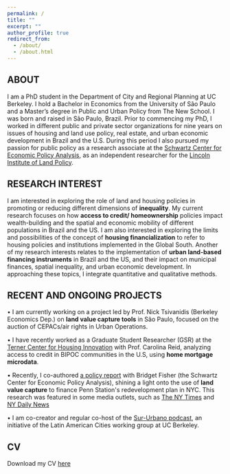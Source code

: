 ```yaml
---
permalink: /
title: ""
excerpt: ""
author_profile: true
redirect_from: 
  - /about/
  - /about.html
---
```

## ABOUT
I am a PhD student in the Department of City and Regional Planning at UC Berkeley. I hold a Bachelor in Economics from the University of São Paulo and a Master’s degree in Public and Urban Policy from The New School. I was born and raised in São Paulo, Brazil. Prior to commencing my PhD, I worked in different public and private sector organizations for nine years on issues of housing and land use policy, real estate, and urban economic development in Brazil and the U.S. During this period I also pursued my passion for public policy as a research associate at the [Schwartz Center for Economic Policy Analysis](https://www.economicpolicyresearch.org/),  as an independent researcher for the [Lincoln Institute of Land Policy](https://www.lincolninst.edu/).  



## RESEARCH INTEREST
I am interested in exploring the role of land and housing policies in promoting or reducing different dimensions of **inequality**. My current research focuses on how **access to credit/ homeownership** policies impact wealth-building and the spatial and economic mobility of different populations in Brazil and the US. I am also interested in exploring the limits and possibilities of the concept of **housing financialization** to refer to housing policies and institutions implemented in the Global South. Another of my research interests relates to the implementation of **urban land-based financing instruments** in Brazil and the US, and their impact on municipal finances, spatial inequality, and urban economic development. In approaching these topics, I integrate quantitative and qualitative methods. 


## RECENT AND ONGOING PROJECTS
 • I am currently working on a project led by Prof.  Nick Tsivanidis (Berkeley Economics Dep.) on **land value capture tools** in São Paulo, focused on the auction of CEPACs/air rights in Urban Operations. 

 • I have recently worked as a Graduate Student Researcher (GSR) at the [Terner Center for Housing Innovation](https://ternercenter.berkeley.edu/) with Prof. Carolina Reid, analyzing access to credit in BIPOC communities in the U.S, using **home mortgage microdata**.

 • Recently, I co-authored [a policy report](https://reinventalbany.org/wp-content/uploads/2022/07/Reinvent-Albany_SCEPA-Penn-Station-Redevelopment-Report-2022-July-12.pdf) with Bridget Fisher (the Schwartz Center for Economic Policy Analysis), shining a light onto the use of **land value capture** to finance Penn Station's redevelopment plan in NYC. This research was featured in some media outlets, such as [The NY Times](https://www.nytimes.com/2022/07/13/nyregion/penn-station-renovation-funding.html) and [NY Daily News](https://www.nydailynews.com/opinion/ny-edit-penn-station-finances-20220718-f5jkok5ar5fkfdf66a4jxaiaiy-story.html)

 • I am co-creator and regular co-host of the [Sur-Urbano podcast](https://open.spotify.com/episode/1hD093fkWBYB0S6f2h3epH), an initiative of the Latin American Cities working group at UC Berkeley.



## CV
Download my CV [here](https://drive.google.com/file/d/1dhQ4iY97FlqWJUj3K_SEmjz88DyTPrMI/view?usp=drive_link)
